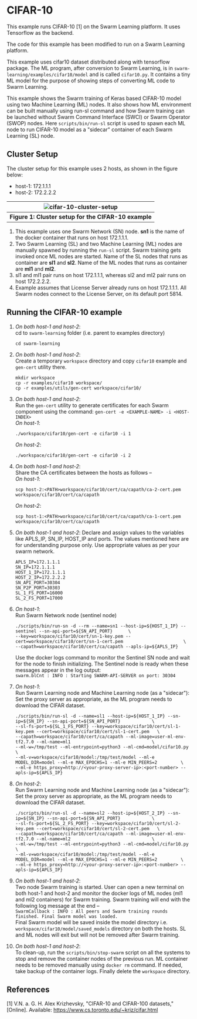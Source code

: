 CIFAR-10
=========

This example runs CIFAR-10 [1] on the Swarm Learning platform. It uses Tensorflow as the backend.

The code for this example has been modified to run on a Swarm Learning platform.

This example uses cifar10 dataset distributed along with tensorflow package. The ML program, after conversion to Swarm Learning, is in `swarm-learning/examples/cifar10/model` and is called `cifar10.py`. It contains a tiny ML model for the purpose of showing steps of converting ML code to Swarm Learning. 

This example shows the Swarm training of Keras based CIFAR-10 model using two Machine Learning (ML) nodes. It also shows how ML environment can be built manually using run-sl command and how Swarm training can be launched without Swarm Command Interface (SWCI) or Swarm Operator (SWOP) nodes. Here `scripts/bin/run-sl` script is used to spawn each ML node to run CIFAR-10 model as a "sidecar" container of each Swarm Learning (SL) node.



## Cluster Setup

The cluster setup for this example uses 2 hosts, as shown in the figure below:  
- host-1: 172.1.1.1  
- host-2: 172.2.2.2  

|![cifar-10-cluster-setup](../figs/cifar-10-cluster-setup.png)|
|:--:|
|<b>Figure 1: Cluster setup for the CIFAR-10 example</b>|

1. This example uses one Swarm Network (SN) node. **sn1** is the name of the docker container that runs on host 172.1.1.1.  
2. Two Swarm Learning (SL) and two Machine Learning (ML) nodes are manually spawned by running the `run-sl` script. Swarm training gets invoked once ML nodes are started. Name of the SL nodes that runs as container are **sl1** and **sl2**. Name of the ML nodes that runs as container are **ml1** and **ml2**.  
3. sl1 and ml1 pair runs on host 172.1.1.1, whereas sl2 and ml2 pair runs on host 172.2.2.2.  
4. Example assumes that License Server already runs on host 172.1.1.1. All Swarm nodes connect to the License Server, on its default port 5814.



## Running the CIFAR-10 example

1. *On both host-1 and host-2*:  
   cd to `swarm-learning` folder (i.e. parent to examples directory)
   ```
   cd swarm-learning
   ```

2. *On both host-1 and host-2*:  
   Create a temporary `workspace` directory and copy `cifar10` example and `gen-cert` utility there.
   ```
   mkdir workspace
   cp -r examples/cifar10 workspace/
   cp -r examples/utils/gen-cert workspace/cifar10/
   ```

3. *On both host-1 and host-2*:  
   Run the `gen-cert` utility to generate certificates for each Swarm component using the command: `gen-cert -e <EXAMPLE-NAME> -i <HOST-INDEX>`  
   *On host-1*:  
   ```
   ./workspace/cifar10/gen-cert -e cifar10 -i 1
   ```  
   *On host-2*:  
   ```
   ./workspace/cifar10/gen-cert -e cifar10 -i 2
   ```

4. *On both host-1 and host-2*:  
   Share the CA certificates between the hosts as follows –  
   *On host-1*:  
   ```
   scp host-2:<PATH>workspace/cifar10/cert/ca/capath/ca-2-cert.pem workspace/cifar10/cert/ca/capath
   ```  
   *On host-2*:  
   ```
   scp host-1:<PATH>workspace/cifar10/cert/ca/capath/ca-1-cert.pem workspace/cifar10/cert/ca/capath
   ```

5. *On both host-1 and host-2*: 
   Declare and assign values to the variables like APLS_IP, SN_IP, HOST_IP and ports. The values mentioned here are for understanding purpose only. Use appropriate values as per your swarm network.
    ```
    APLS_IP=172.1.1.1
    SN_IP=172.1.1.1
    HOST_1_IP=172.1.1.1
    HOST_2_IP=172.2.2.2
    SN_API_PORT=30304
    SN_P2P_PORT=30303
    SL_1_FS_PORT=16000
    SL_2_FS_PORT=17000
    ```
   
6. *On host-1*:  
   Run Swarm Network node (sentinel node)
   ```  
   ./scripts/bin/run-sn -d --rm --name=sn1 --host-ip=${HOST_1_IP} --sentinel --sn-api-port=${SN_API_PORT}      \
   --key=workspace/cifar10/cert/sn-1-key.pem --cert=workspace/cifar10/cert/sn-1-cert.pem                       \
   --capath=workspace/cifar10/cert/ca/capath --apls-ip=${APLS_IP}
   ```
   Use the docker logs command to monitor the Sentinel SN node and wait for the node to finish initializing. The Sentinel node is ready when these messages appear in the log output:  
   `swarm.blCnt : INFO : Starting SWARM-API-SERVER on port: 30304`

7. *On host-1*:  
   Run Swarm Learning node and Machine Learning node (as a "sidecar"): Set the proxy server as appropriate, as the ML program needs to download the CIFAR dataset.
   ```
   ./scripts/bin/run-sl -d --name=sl1 --host-ip=${HOST_1_IP} --sn-ip=${SN_IP} --sn-api-port=${SN_API_PORT}            \
   --sl-fs-port=${SL_1_FS_PORT} --key=workspace/cifar10/cert/sl-1-key.pem --cert=workspace/cifar10/cert/sl-1-cert.pem   \
   --capath=workspace/cifar10/cert/ca/capath --ml-image=user-ml-env-tf2.7.0 --ml-name=ml1                               \
   --ml-w=/tmp/test --ml-entrypoint=python3 --ml-cmd=model/cifar10.py                                                   \
   --ml-v=workspace/cifar10/model:/tmp/test/model --ml-e MODEL_DIR=model --ml-e MAX_EPOCHS=1 --ml-e MIN_PEERS=2         \
   --ml-e https_proxy=http://<your-proxy-server-ip>:<port-number> --apls-ip=${APLS_IP}
   ```

8. *On host-2*:  
   Run Swarm Learning node and Machine Learning node (as a "sidecar"): Set the proxy server as appropriate, as the ML program needs to download the CIFAR dataset.
   ```
   ./scripts/bin/run-sl -d --name=sl2 --host-ip=${HOST_2_IP} --sn-ip=${SN_IP} --sn-api-port=${SN_API_PORT}            \
   --sl-fs-port=${SL_2_FS_PORT} --key=workspace/cifar10/cert/sl-2-key.pem --cert=workspace/cifar10/cert/sl-2-cert.pem   \
   --capath=workspace/cifar10/cert/ca/capath --ml-image=user-ml-env-tf2.7.0 --ml-name=ml2                               \
   --ml-w=/tmp/test --ml-entrypoint=python3 --ml-cmd=model/cifar10.py                                                   \
   --ml-v=workspace/cifar10/model:/tmp/test/model --ml-e MODEL_DIR=model --ml-e MAX_EPOCHS=1 --ml-e MIN_PEERS=2         \
   --ml-e https_proxy=http://<your-proxy-server-ip>:<port-number> --apls-ip=${APLS_IP}
   ```

9.	*On both host-1 and host-2*:  
   Two node Swarm training is started. User can open a new terminal on both host-1 and host-2 and monitor the docker logs of ML nodes (ml1 and ml2 containers) for Swarm training. Swarm training will end with the following log message at the end –  
   `SwarmCallback : INFO : All peers and Swarm training rounds finished. Final Swarm model was loaded.`  
   Final Swarm model will be saved inside the model directory i.e. `workspace/cifar10/model/saved_models` directory on both the hosts. SL and ML nodes will exit but will not be removed after Swarm training.

10. *On both host-1 and host-2*:  
    To clean-up, run the `scripts/bin/stop-swarm` script on all the systems to stop and remove the container nodes of the previous run. ML container needs to be removed manually using `docker rm` command. If needed, take backup of the container logs. Finally delete the `workspace` directory.



## References
[1] V.N. a. G. H. Alex Krizhevsky, "CIFAR-10 and CIFAR-100 datasets," [Online]. Available: https://www.cs.toronto.edu/~kriz/cifar.html
